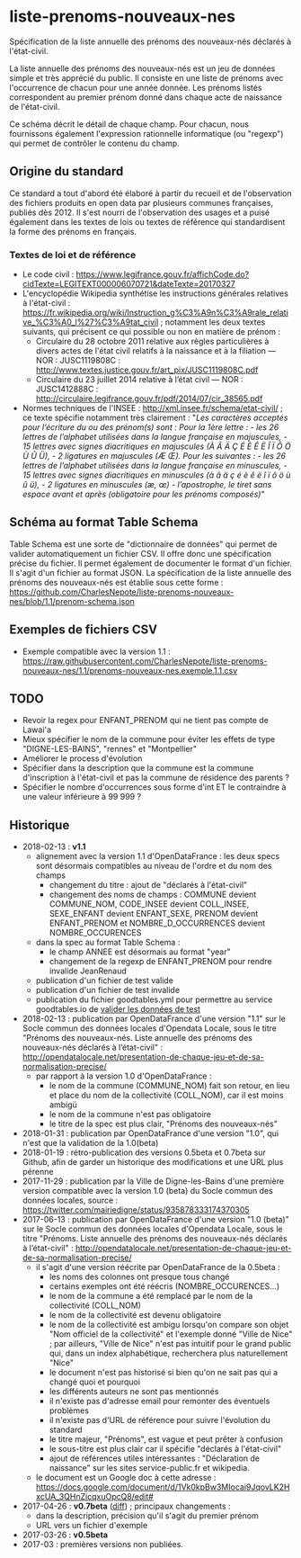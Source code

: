 # liste-prenoms-nouveaux-nes
Spécification de la liste annuelle des prénoms des nouveaux-nés déclarés à l'état-civil.

La liste annuelle des prénoms des nouveaux-nés est un jeu de données simple et très apprécié du public. Il consiste en une liste de prénoms avec l'occurrence de chacun pour une année donnée. Les prénoms listés correspondent au premier prénom donné dans chaque acte de naissance de l'état-civil.

Ce schéma décrit le détail de chaque champ. Pour chacun, nous fournissons également l'expression rationnelle informatique (ou "regexp") qui permet de contrôler le contenu du champ.

## Origine du standard
Ce standard a tout d'abord été élaboré à partir du recueil et de l'observation des fichiers produits en open data par plusieurs communes françaises, publiés dès 2012. Il s'est nourri de l'observation des usages et a puisé également dans les textes de lois ou textes de référence qui standardisent la forme des prénoms en français.

### Textes de loi et de référence
* Le code civil : https://www.legifrance.gouv.fr/affichCode.do?cidTexte=LEGITEXT000006070721&dateTexte=20170327
* L'encyclopédie Wikipedia synthétise les instructions générales relatives à l'état-civil : https://fr.wikipedia.org/wiki/Instruction_g%C3%A9n%C3%A9rale_relative_%C3%A0_l%27%C3%A9tat_civil ; notamment les deux textes suivants, qui précisent ce qui possible ou non en matière de prénom :
  * Circulaire du 28 octobre 2011 relative aux règles particulières à divers actes de l'état civil relatifs à la naissance et à la filiation — NOR : JUSC1119808C : http://www.textes.justice.gouv.fr/art_pix/JUSC1119808C.pdf
  * Circulaire du 23 juillet 2014 relative à l’état civil — NOR : JUSC1412888C : http://circulaire.legifrance.gouv.fr/pdf/2014/07/cir_38565.pdf
* Normes techniques de l'INSEE : http://xml.insee.fr/schema/etat-civil/ ; ce texte spécifie notamment très clairement : "*Les caractères acceptés pour l’écriture du ou des prénom(s) sont : Pour la 1ère lettre : - les 26 lettres de l’alphabet utilisées dans la langue française en majuscules, - 15 lettres avec signes diacritiques en majuscules (À Â Ä Ç É È Ê Ë Î Ï Ô Ö Ù Û Ü), - 2 ligatures en majuscules (Æ Œ). Pour les suivantes : - les 26 lettres de l’alphabet utilisées dans la langue française en minuscules, - 15 lettres avec signes diacritiques en minuscules (à â ä ç é è ê ë î ï ô ö ù û ü), - 2 ligatures en minuscules (æ, œ) - l’apostrophe, le tiret sans espace avant et après (obligatoire pour les prénoms composés)*"

## Schéma au format Table Schema
Table Schema est une sorte de "dictionnaire de données" qui permet de valider automatiquement un fichier CSV. Il offre donc une spécification précise du fichier. Il permet également de documenter le format d'un fichier. Il s'agit d'un fichier au format JSON. La spécification de la liste annuelle des prénoms des nouveaux-nés est établie sous cette forme :
https://github.com/CharlesNepote/liste-prenoms-nouveaux-nes/blob/1.1/prenom-schema.json

## Exemples de fichiers CSV
* Exemple compatible avec la version 1.1 : https://raw.githubusercontent.com/CharlesNepote/liste-prenoms-nouveaux-nes/1.1/prenoms-nouveaux-nes.exemple.1.1.csv

## TODO
* Revoir la regex pour ENFANT_PRENOM qui ne tient pas compte de Lawai'a
* Mieux spécifier le nom de la commune pour éviter les effets de type "DIGNE-LES-BAINS", "rennes" et "Montpellier"
* Améliorer le process d'évolution
* Spécifier dans la description que la commune est la commune d'inscription à l'état-civil et pas la commune de résidence des parents ?
* Spécifier le nombre d'occurrences sous forme d'int ET le contraindre à une valeur inférieure à 99 999 ?

## Historique
* 2018-02-13 : **v1.1**
  * alignement avec la version 1.1 d'OpenDataFrance : les deux specs sont désormais compatibles au niveau de l'ordre et du nom des champs
    * changement du titre : ajout de "déclarés à l'état-civil"
    * changement des noms de champs : COMMUNE devient COMMUNE_NOM, CODE_INSEE devient COLL_INSEE, SEXE_ENFANT devient ENFANT_SEXE, PRENOM devient ENFANT_PRENOM et NOMBRE_D_OCCURRENCES devient NOMBRE_OCCURENCES
  * dans la spec au format Table Schema :
    * le champ ANNEE est désormais au format "year"
    * changement de la regexp de ENFANT_PRENOM pour rendre invalide JeanRenaud
  * publication d'un fichier de test valide
  * publication d'un fichier de test invalide
  * publication du fichier goodtables.yml pour permettre au service goodtables.io de [valider les données de test](https://goodtables.io/github/CharlesNepote/liste-prenoms-nouveaux-nes)
* 2018-02-13 : publication par OpenDataFrance d'une version "1.1" sur le Socle commun des données locales d'Opendata Locale, sous le titre "Prénoms des nouveaux-nés. Liste annuelle des prénoms des nouveaux-nés déclarés à l’état-civil" : http://opendatalocale.net/presentation-de-chaque-jeu-et-de-sa-normalisation-precise/
  * par rapport à la version 1.0 d'OpenDataFrance :
    * le nom de la commune (COMMUNE_NOM) fait son retour, en lieu et place du nom de la collectivité (COLL_NOM), car il est moins ambigü
    * le nom de la commune n'est pas obligatoire
    * le titre de la spec est plus clair, "Prénoms des nouveaux-nés"
* 2018-01-31 : publication par OpenDataFrance d'une version "1.0", qui n'est que la validation de la 1.0(beta)
* 2018-01-19 : rétro-publication des versions 0.5beta et 0.7beta sur Github, afin de garder un historique des modifications et une URL plus pérenne
* 2017-11-29 : publication par la Ville de Digne-les-Bains d'une première version compatible avec la version 1.0 (beta) du Socle commun des données locales, source : https://twitter.com/mairiedigne/status/935878333174370305
* 2017-06-13 : publication par OpenDataFrance d'une version "1.0 (beta)" sur le Socle commun des données locales d'Opendata Locale, sous le titre "Prénoms. Liste annuelle des prénoms des nouveaux-nés déclarés à l’état-civil" : http://opendatalocale.net/presentation-de-chaque-jeu-et-de-sa-normalisation-precise/
  * il s'agit d'une version réécrite par OpenDataFrance de la 0.5beta :
    * les noms des colonnes ont presque tous changé
    * certains exemples ont été réécris (NOMBRE_OCCURENCES...)
    * le nom de la commune a été remplacé par le nom de la collectivité (COLL_NOM)
    * le nom de la collectivité est devenu obligatoire
    * le nom de la collectivité est ambigu lorsqu'on compare son objet "Nom officiel de la collectivité" et l'exemple donné "Ville de Nice" ; par ailleurs, "Ville de Nice" n'est pas intuitif pour le grand public qui, dans un index alphabétique, recherchera plus naturellement "Nice"
    * le document n'est pas historisé si bien qu'on ne sait pas qui a changé quoi et pourquoi
    * les différents auteurs ne sont pas mentionnés
    * il n'existe pas d'adresse email pour remonter des éventuels problèmes
    * il n'existe pas d'URL de référence pour suivre l'évolution du standard
    * le titre majeur, "Prénoms", est vague et peut prêter à confusion
    * le sous-titre est plus clair car il spécifie "déclarés à l'état-civil"
    * ajout de références utiles intéressantes : "Déclaration de naissance" sur les sites service-public.fr et wikipedia.
  * le document est un Google doc à cette adresse : https://docs.google.com/document/d/1Vk0kpBw3MIocai9JqovLK2HxcUA_3QHnZicqxuOpcQ8/edit#
* 2017-04-26 : **v0.7beta** ([diff](https://github.com/CharlesNepote/liste-prenoms-nouveaux-nes/commit/9a9a4963513e888bc7e7b86e54f4f3c830fda025#diff-ef3b39c9e34d1e422e98be05e0d9f2a3)) ; principaux changements :
  * dans la description, précision qu'il s'agit du premier prénom
  * URL vers un fichier d'exemple
* 2017-03-26 : **v0.5beta**
* 2017-03 : premières versions non publiées.
